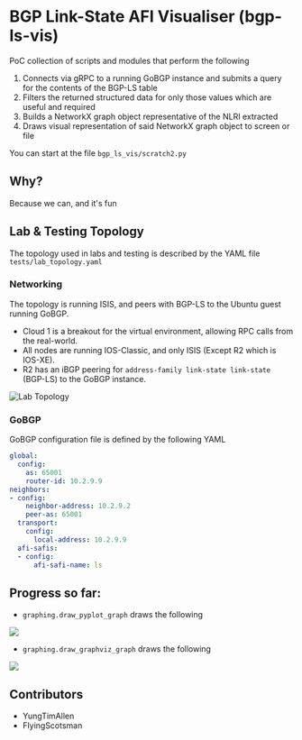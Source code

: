 # BGP Link-State AFI Visualiser (bgp-ls-vis)

PoC collection of scripts and modules that perform the following

1. Connects via gRPC to a running GoBGP instance and submits a query for the contents of the BGP-LS table
2. Filters the returned structured data for only those values which are useful and required
3. Builds a NetworkX graph object representative of the NLRI extracted
4. Draws visual representation of said NetworkX graph object to screen or file

You can start at the file `bgp_ls_vis/scratch2.py`

## Why?

Because we can, and it's fun

## Lab & Testing Topology

The topology used in labs and testing is described by the YAML file `tests/lab_topology.yaml`

### Networking

The topology is running ISIS, and peers with BGP-LS to the Ubuntu guest running GoBGP.

* Cloud 1 is a breakout for the virtual environment, allowing RPC calls from the real-world.
* All nodes are running IOS-Classic, and only ISIS (Except R2 which is IOS-XE).
* R2 has an iBGP peering for `address-family link-state link-state` (BGP-LS) to the GoBGP instance.

![Lab Topology](https://i.imgur.com/H9x8ash.png)

### GoBGP

GoBGP configuration file is defined by the following YAML

```yaml
global:
  config:
    as: 65001
    router-id: 10.2.9.9
neighbors:
- config:
    neighbor-address: 10.2.9.2
    peer-as: 65001
  transport:
    config:
      local-address: 10.2.9.9
  afi-safis:
  - config:
      afi-safi-name: ls
```

## Progress so far:

* `graphing.draw_pyplot_graph`  draws the following

![](https://i.imgur.com/K9Cq3NK.png)

* `graphing.draw_graphviz_graph` draws the following

![](https://i.imgur.com/LOJMSyZ.png)

## Contributors

* YungTimAllen
* FlyingScotsman